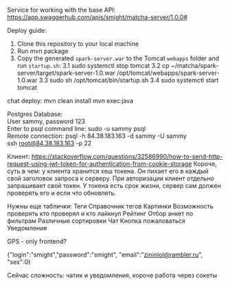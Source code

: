 Service for working with the base
API: https://app.swaggerhub.com/apis/smight/matcha-server/1.0.0#

Deploy guide:
1. Clone this repository to your local machine
2. Run mvn package
3. Copy the generated `spark-server.war` to the Tomcat `webapps` folder and run `startup.sh`:
    3.1 sudo systemctl stop tomcat
    3.2 cp ~/matcha/spark-server/target/spark-server-1.0.war /opt/tomcat/webapps/spark-server-1.0.war
    3.3 sudo sh /opt/tomcat/bin/startup.sh
    3.4 sudo systemctl start tomcat

chat deploy:
mvn clean install
mvn exec:java

Postgres Database:<br>
User sammy, password 123<br>
Enter to psql command line: sudo -u sammy psql<br>
Remote connection: psql -h 84.38.183.163 -d sammy -U sammy<br>
ssh root@84.38.183.163 -p 22


Клиент: https://stackoverflow.com/questions/32586990/how-to-send-http-request-using-jwt-token-for-authentication-from-cookie-storage
Короче, суть в чем: у клиента хранится хеш токена. Он пихает его в каждый свой заголовок запроса к серверу.
При авторизации клиент отдельно запрашивает свой токен. У токена есть срок жизни, сервер сам должен проверять его и если что обновлять.

Нужны еще таблички:
Теги
Справочник тегов
Картинки
Возможность проверять кто проверял и кто лайкнул
Рейтинг
Отбор анкет по фильтрам
Различные сортировки
Чат
Кнопка пожаловаться
Уведомления


GPS - only frontend?

{"login":"smight","password":"smight", "email":"zininlol@rambler.ru", "sex":0}

Сейчас сложность: чатик и уведомления, короче работа через сокеты
